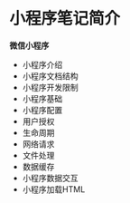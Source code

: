 # 小程序笔记简介


**微信小程序**

* 小程序介绍
* 小程序文档结构
* 小程序开发限制
* 小程序基础
* 小程序配置
* 用户授权
* 生命周期
* 网络请求
* 文件处理
* 数据缓存
* 小程序数据交互
* 小程序加载HTML
